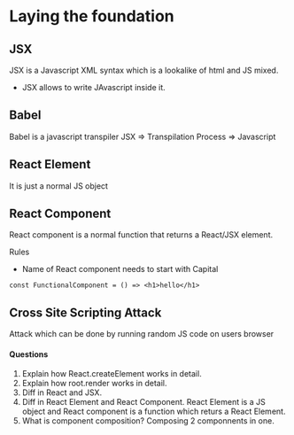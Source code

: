 # Laying the foundation


## JSX
JSX is a Javascript XML syntax which is a lookalike of html and JS mixed.

- JSX allows to write JAvascript inside it.

## Babel

 Babel is a javascript transpiler
 JSX  => Transpilation Process => Javascript

## React Element
   It is just a normal JS object

## React Component
 React component is a normal function that returns a React/JSX element.

Rules
- Name of React component needs to start with Capital

```
const FunctionalComponent = () => <h1>hello</h1>

```

## Cross Site Scripting Attack
 Attack which can be done by running random JS code on users browser


#### Questions

1. Explain how React.createElement works in detail.
2. Explain how root.render works in detail.
3. Diff in React and JSX. 
4. Diff in React Element and React Component.
   React Element is a JS object and React component is a function which returs a React Element.
5. What is component composition?
    Composing 2 componnents in  one.